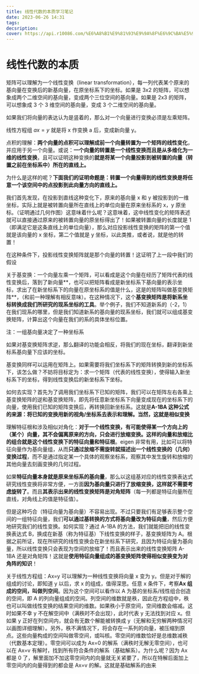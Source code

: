```yaml
---
title: 线性代数的本质学习笔记
date: 2023-06-26 14:31
tags: 
decsription:
cover: https://api.r10086.com/%E6%A8%B1%E9%81%93%E9%9A%8F%E6%9C%BA%E5%9B%BE%E7%89%87api%E6%8E%A5%E5%8F%A3.php?%E5%9B%BE%E7%89%87%E7%B3%BB%E5%88%97=%E5%8A%A8%E6%BC%AB%E7%BB%BC%E5%90%882
---
```


# 线性代数的本质

矩阵可以理解为一个线性变换（linear transformation），每一列代表某个原来的基向量在变换后的新基向量，在原坐标系下的坐标。如果是 3x2 的矩阵，可以想象成两个二维空间的基向量，变成两个三位空间的基向量。如果是 2x3 的矩阵，可以想象成 3 个 3 维空间的基向量，变成 3 个二维空间的基向量。

如果我们将向量的表达认为是竖着的，那么对一个向量进行变换必须是左乘矩阵。

线性方程组 $ax=y$ 就是将 x 作变换 a 后，变成新向量 y。

点积的理解：**两个向量的点积可以理解成前一个向量转置为一个矩阵的线性变化**，并应用于另一个向量。或说：**一个向量的转置是一个线性变换而且是从多维化为一维的线性变换**，且可以证明这种变换的**就是将某一个向量投影到被转置的向量（转置之前在坐标系中）所在的直线上。**

为什么是这样的呢？**下面我们的证明命题是：转置一个向量得到的线性变换是将任意一个该空间中的点投影到此向量方向的直线上。**

我们首先发现，在投影到直线这种变化下，原来的基向量 x 和 y 被投影到的一维坐标，实际上就是被转置向量所在直线上的单位向量在原来坐标系的 x，y 原坐标。（证明通过几何作图）这意味着什么呢？这意味着，这中线性变化的矩阵表述就可以直接通过原来的被转置向量的原坐标得出了！如果被转置向量的长度就是 1（即满足它是这条直线上的单位向量），那么对应投影线性变换的矩阵的第一个值就是该向量的 x 坐标，第二个值就是 y 坐标，以此类推，或者说，就是他的转置！

在这种条件下，投影线性变换矩阵就是那个向量的转置！这证明了上一段中我们的假设

关于基变换：一个向量左乘一个矩阵，可以看成是这个向量在经历了矩阵代表的线性变换后，落到了新向量**，也可以把矩阵看成是新坐标系下基向量的表示坐标，求出了在新坐标系下的向量在原坐标系的值是什么，这是的矩阵叫做基变换矩阵**，（和前一种理解有相反意味）。在这种情况下，这个**基变换矩阵是将新系坐标转换成我们所研究的现系坐标的工具**。举个例子，我们不知道新系的（-2，1）在我们现系的哪里，但是我们知道新系的基向量的现系坐标，我们就可以组成基变换矩阵，计算出这个向量在我们的系的具体坐标位置。

注：一组基向量决定了一种坐标系

如果对基变换矩阵求逆，那么翻译的功能会相反，将我们的现在坐标，翻译到新坐标系基向量下应该的坐标。

基变换同样可以运用在矩阵上。如果需要将我们坐标系下的矩阵转换到新的坐标系下，该怎么做？不妨将目标定为：求一个矩阵（代表的线性变换），使得输入新坐标系下的坐标，得到线性变换后的新坐标系下坐标。

如何去实现？首先为了调用我们坐标系下已知的矩阵，我们可以在矩阵左右各乘上基变换矩阵的逆和基变换矩阵，即先将任意新坐标系下向量变成现在的坐标系下的向量，使用我们已知的矩阵变换后，再转换回新坐标系。这就是**A-1BA 这种公式的来源：将已知的变换用新的视角/坐标系去表示和理解。当然，这就是相似变换**

理解特征根和涉及相似对角化：**对于一个线性变换，有可能使得某一个方向上的（某个）向量，其不会偏离原来的方向，只会进行放缩变换。这样的向量和放缩比的组合就是这个线性变换下的特征向量和特征根**。eigen 非常有用，比如可以将特征向量作为基向量组，从而**只通过放缩不需旋转就描述出一个线性变换的（几何）变换过程**，而不是通过指定某一个具体的观察坐标系，观察其中发生旋转和放缩的其他向量去刻画变换的几何过程。

如果**特征向量本身就是原来坐标系的基向量**，那么以这组基对应的线性变换表达式研究线性变换将非常方便，一方面**因为基向量只进行了放缩变换，这样就不需要考虑旋转了**。而且**其表示出来的线性变换矩阵是对角矩阵**（每一列都是特征向量所在直线，对角线上的值是特征值）。

但是这种巧合（特征向量为基向量）不容易出现。不过只要我们有足够表示整个空间的一组特征向量，我们**可以通过基转换的方式将基向量改为特征向量**，然后方便地研究我们的线性变换。如何实现？通过 A-1BA 的方法，我们就能把旧的线性变换表达式 B，换成在新基（称为特征基）下线性变换的样子，基变换矩阵为 A。根据之前所证，现在所研究的线性变换会在新坐标系下研究，且因为特征向量为基向量，所以线性变换只会表现为空间的放缩了！而且表示出来的线性变换矩阵 A-1BA 还是对角矩阵！这就是**使用特征向量组成的基变换矩阵使得相似变换变为对角阵的知识**！

关于线性方程组：Ax=y 可以理解为一种线性变换将向量 x 变为 y。但是对于解的组成的讨论，即知道 y 以后，求 x 的组成，值得深思。任意 x 条件下，考察**Ax 组成的空间，叫做列空间**。因为这个空间可以看作以 A 为基的坐标系/线性组合创造的空间，即 A 的列向量组成的空间。列空间的维数就是秩，因此在方程组中，秩也可以叫做线性变换的结果空间的维数。如果秩小于原空间，空间维数会缩减。这时如果不幸 y 不在解空间中（满秩时不会出现），此时代表 y 无法找到对应 x。但如果 y 正好在列空间内，就会有无数个解能被转换成 y（无解和无穷解两种情况可以画图详细理解）。另外，秩不满情况下，将会存在一系列的向量，被压缩到原点。这些向量构成的空间叫做零空间，或叫核。零空间的维数恰好是总维数减秩（代数基本定理）。零空间可以成为 Ax=0 的解系（满秩时无解无零空间），也可以在 Ax=v 有解时，找到所有符合条件的解系（基础解系）。为什么呢？因为 Ax 都是 0 了，解里面加不加这零空间内的向量就无关紧要了，所以在特解后面加上零空间内的向量得到的都会是 Ax=v 的解。这就是基础解系的由来
